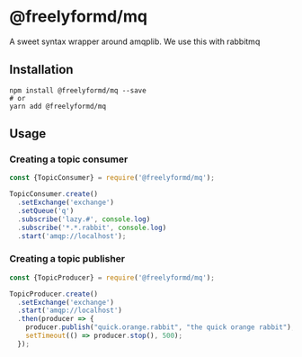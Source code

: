 # @freelyformd/mq

A sweet syntax wrapper around amqplib. We use this with rabbitmq

## Installation

```
npm install @freelyformd/mq --save
# or
yarn add @freelyformd/mq
```

## Usage

### Creating a topic consumer

```js
const {TopicConsumer} = require('@freelyformd/mq');

TopicConsumer.create()
  .setExchange('exchange')
  .setQueue('q')
  .subscribe('lazy.#', console.log) 
  .subscribe('*.*.rabbit', console.log)
  .start('amqp://localhost');

```

### Creating a topic publisher

```js
const {TopicProducer} = require('@freelyformd/mq');

TopicProducer.create()
  .setExchange('exchange')
  .start('amqp://localhost')
  .then(producer => {
    producer.publish("quick.orange.rabbit", "the quick orange rabbit");
    setTimeout(() => producer.stop(), 500);
  });
```